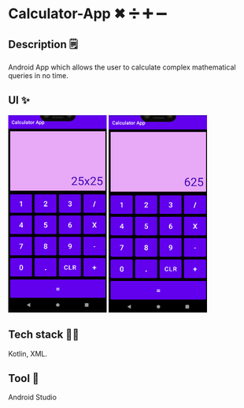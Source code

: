 # Calculator-App ✖ ➗ ➕ ➖ 

## Description 🗒️
Android App which allows the user to calculate complex mathematical queries in no time.  

## UI ✨

<img src="calculator-1.png" width="200" height="400">
<img src="calculator-2.png" width="200" height="400">

## Tech stack 👨‍💻
Kotlin, XML.

## Tool 📱
Android Studio

